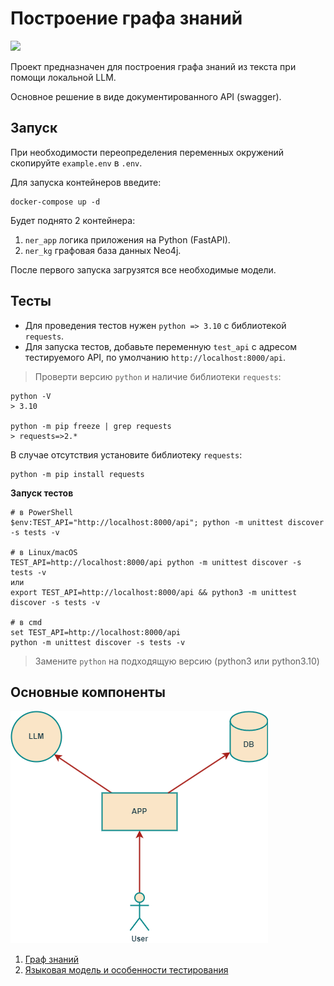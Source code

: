 # Построение графа знаний

![](https://img.shields.io/badge/python-3.11-blue)


Проект предназначен для построения графа знаний из текста при помощи локальной LLM.

Основное решение в виде документированного API (swagger). 

## Запуск

При необходимости переопределения переменных окружений скопируйте `example.env` в `.env`.

Для запуска контейнеров введите:

```
docker-compose up -d
```

Будет поднято 2 контейнера: 

1. `ner_app` логика приложения на Python (FastAPI).
2. `ner_kg` графовая база данных Neo4j.

После первого запуска загрузятся все необходимые модели.

## Тесты 

- Для проведения тестов нужен `python => 3.10` с библиотекой `requests`.
- Для запуска тестов, добавьте переменную `test_api` с адресом тестируемого API, по умолчанию `http://localhost:8000/api`.

> Проверти версию `python` и наличие библиотеки `requests`:

```
python -V
> 3.10

python -m pip freeze | grep requests
> requests=>2.*
```

В случае отсутствия установите библиотеку `requests`:

```
python -m pip install requests
```

**Запуск тестов**

```
# в PowerShell
$env:TEST_API="http://localhost:8000/api"; python -m unittest discover -s tests -v 

# в Linux/macOS
TEST_API=http://localhost:8000/api python -m unittest discover -s tests -v    
или
export TEST_API=http://localhost:8000/api && python3 -m unittest discover -s tests -v

# в cmd     
set TEST_API=http://localhost:8000/api
python -m unittest discover -s tests -v  
```

> Замените `python` на подходящую версию (python3 или python3.10)

## Основные компоненты

![](docs/umls/uml.png)

1. [Граф знаний](docs/kg.md)
2. [Языковая модель и особенности тестирования](docs/llm.md)
